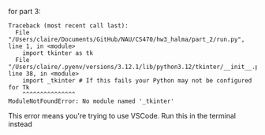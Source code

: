 for part 3:

```
Traceback (most recent call last):
  File "/Users/claire/Documents/GitHub/NAU/CS470/hw3_halma/part_2/run.py", line 1, in <module>
    import tkinter as tk
  File "/Users/claire/.pyenv/versions/3.12.1/lib/python3.12/tkinter/__init__.py", line 38, in <module>
    import _tkinter # If this fails your Python may not be configured for Tk
    ^^^^^^^^^^^^^^^
ModuleNotFoundError: No module named '_tkinter'
```
This error means you're trying to use VSCode. Run this in the terminal instead